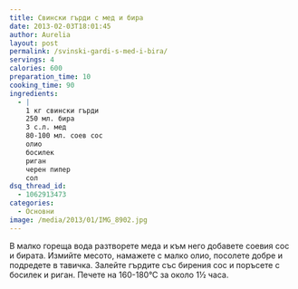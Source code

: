 ```yaml
---
title: Свински гърди с мед и бира
date: 2013-02-03T18:01:45
author: Aurelia
layout: post
permalink: /svinski-gardi-s-med-i-bira/
servings: 4
calories: 600
preparation_time: 10
cooking_time: 90
ingredients:
  - |
    1 кг свински гърди
    250 мл. бира
    3 с.л. мед
    80-100 мл. соев сос
    олио
    босилек
    риган
    черен пипер
    сол
dsq_thread_id:
  - 1062913473
categories:
  - Основни
image: /media/2013/01/IMG_8902.jpg
---
```

В малко гореща вода разтворете меда и към него добавете соевия сос и бирата. Измийте месото, намажете с малко олио, посолете добре и подредете в тавичка. Залейте гърдите със бирения сос и поръсете с босилек и риган. Печете на 160-180°С за около 1½ часа.
